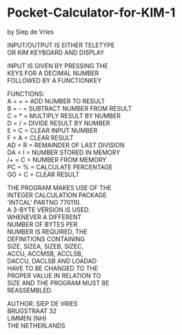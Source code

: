 # Pocket-Calculator-for-KIM-1
by Siep de Vries



 INPUT/OUTPUT IS EITHER TELETYPE<br>
 OR KIM KEYBOARD AND DISPLAY<br>

 INPUT IS GIVEN BY PRESSING THE<br>
 KEYS FOR A DECIMAL NUMBER<br>
 FOLLOWED BY A FUNCTIONKEY<br>

 FUNCTIONS:<br>
 A = + = ADD NUMBER TO RESULT<br>
 B = - = SUBTRACT NUMBER FROM RESULT<br>
 C = * = MULTIPLY RESULT BY NUMBER<br>
 D = / = DIVIDE RESULT BY NUMBER<br>
 E = C = CLEAR INPUT NUMBER<br>
 F = A = CLEAR RESULT<br>
 AD = R = REMAINDER OF LAST DIVISION<br>
 DA = I = NUMBER STORED IN MEMORY<br>
 /+ = C = NUMBER FROM MEMORY<br>
 PC = % = CALCULATE PERCENTAGE<br>
 GO = C = CLEAR RESULT<br>

 THE PROGRAM MAKES USE OF THE<br>
 INTEGER CALCULATION PACKAGE<br>
 'INTCAL'	PARTNO 770110.<br>
 A 3-BYTE VERSION IS USED.<br>
 WHENEVER A DIFFERENT<br>
 NUMBER OF BYTES PER<br>
 NUMBER IS REQUIRED, THE<br>
 DEFINITIONS CONTAINING<br>
 SIZE,	SIZEA,	SIZEB,	SIZEC,<br>
 ACCU, ACCMSB,	ACCLSB,<br>
 DACCU, DACLSB AND LOADAD<br>
 HAVE TO BE CHANGED TO THE<br>
 PROPER VALUE IN RELATION TO<br>
 SIZE AND THE PROGRAM MUST BE<br>
 REASSEMBLED.<br>

 AUTHOR: SIEP DE VRIES<br>
  	BRUGSTRAAT 32<br>
    LIMMEN (NH)<br>
    THE NETHERLANDS<br>
